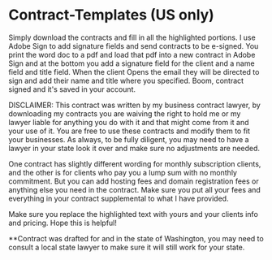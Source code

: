 # Contract-Templates (US only)

Simply download the contracts and fill in all the highlighted portions. I use Adobe Sign to add signature fields and send contracts to be e-signed. You print the word doc to a pdf and load that pdf into a new contract in Adobe Sign and at the bottom you add a signature field for the client and a name field and title field. When the client Opens the email they will be directed to sign and add their name and title where you specified. Boom, contract signed and it's saved in your account.

DISCLAIMER: This contract was written by my business contract lawyer, by downloading my contracts you are waiving the right to hold me or my lawyer liable for anything you do with it and that might come from it and your use of it. You are free to use these contracts and modify them to fit your businesses. As always, to be fully diligent, you may need to have a lawyer in your state look it over and make sure no adjustments are needed.

One contract has slightly different wording for monthly subscription clients, and the other is for clients who pay you a lump sum with no monthly commitment. But you can add hosting fees and domain registration fees or anything else you need in the contract. Make sure you put all your fees and everything in your contract supplemental to what I have provided.

Make sure you replace the highlighted text with yours and your clients info and pricing. Hope this is helpful!

**Contract was drafted for and in the state of Washington, you may need to consult a local state lawyer to make sure it will still work for your state.

